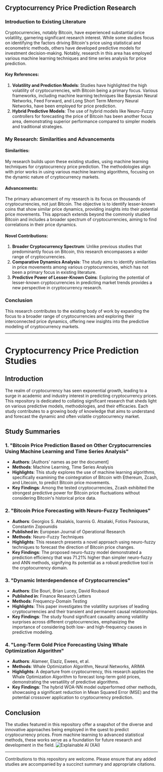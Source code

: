 ## Cryptocurrency Price Prediction Research

### Introduction to Existing Literature

Cryptocurrencies, notably Bitcoin, have experienced substantial price volatility, garnering significant research interest. While some studies focus on identifying the factors driving Bitcoin's price using statistical and econometric methods, others have developed predictive models for investment decision-making. Notably, research in this area has employed various machine learning techniques and time series analysis for price prediction.

#### Key References:
1. **Volatility and Prediction Models**: Studies have highlighted the high volatility of cryptocurrencies, with Bitcoin being a primary focus. Various frameworks, including machine learning techniques like Bayesian Neural Networks, Feed Forward, and Long Short Term Memory Neural Networks, have been employed for price prediction. 
2. **Hybrid Predictive Models**: The use of hybrid models like Neuro-Fuzzy controllers for forecasting the price of Bitcoin has been another focus area, demonstrating superior performance compared to simpler models and traditional strategies.

### My Research: Similarities and Advancements

#### Similarities:
My research builds upon these existing studies, using machine learning techniques for cryptocurrency price prediction. The methodologies align with prior works in using various machine learning algorithms, focusing on the dynamic nature of cryptocurrency markets.

#### Advancements:
The primary advancement of my research is its focus on thousands of cryptocurrencies, not just Bitcoin. The objective is to identify lesser-known coins that show similar price dynamics, providing insights into their potential price movements. This approach extends beyond the commonly studied Bitcoin and includes a broader spectrum of cryptocurrencies, aiming to find correlations in their price dynamics.

#### Novel Contributions:
1. **Broader Cryptocurrency Spectrum**: Unlike previous studies that predominantly focus on Bitcoin, this research encompasses a wider range of cryptocurrencies.
2. **Comparative Dynamics Analysis**: The study aims to identify similarities in price movements among various cryptocurrencies, which has not been a primary focus in existing literature.
3. **Predictive Power of Lesser-Known Coins**: Exploring the potential of lesser-known cryptocurrencies in predicting market trends provides a new perspective in cryptocurrency research.

### Conclusion

This research contributes to the existing body of work by expanding the focus to a broader range of cryptocurrencies and exploring their interconnected price dynamics, offering new insights into the predictive modeling of cryptocurrency markets.

---

# Cryptocurrency Price Prediction Studies

## Introduction
The realm of cryptocurrency has seen exponential growth, leading to a surge in academic and industry interest in predicting cryptocurrency prices. This repository is dedicated to collating significant research that sheds light on various predictive models, methodologies, and their efficacies. Each study contributes to a growing body of knowledge that aims to understand and forecast the dynamic and often volatile cryptocurrency market.

## Study Summaries

### 1. "Bitcoin Price Prediction Based on Other Cryptocurrencies Using Machine Learning and Time Series Analysis"
- **Authors**: [Authors' names as per the document]
- **Methods**: Machine Learning, Time Series Analysis
- **Highlights**: This study explores the use of machine learning algorithms, specifically examining the cointegration of Bitcoin with Ethereum, Zcash, and Litecoin, to predict Bitcoin price movements.
- **Key Findings**: Among the tested cryptocurrencies, Zcash exhibited the strongest predictive power for Bitcoin price fluctuations without considering Bitcoin's historical price data.

### 2. "Bitcoin Price Forecasting with Neuro-Fuzzy Techniques"
- **Authors**: Georgios S. Atsalakis, Ioannis G. Atsalaki, Fotios Pasiouras, Constantin Zopounidis
- **Published in**: European Journal of Operational Research
- **Methods**: Neuro-Fuzzy Techniques
- **Highlights**: This research presents a novel approach using neuro-fuzzy techniques to forecast the direction of Bitcoin price changes.
- **Key Findings**: The proposed neuro-fuzzy model demonstrated a prediction efficiency that was 71.21% higher than simpler neuro-fuzzy and ANN methods, signifying its potential as a robust predictive tool in the cryptocurrency domain.

### 3. "Dynamic Interdependence of Cryptocurrencies"
- **Authors**: Elie Bouri, Brian Lucey, David Roubaud
- **Published in**: Finance Research Letters
- **Methods**: Frequency-Domain Testing
- **Highlights**: This paper investigates the volatility surprises of leading cryptocurrencies and their transient and permanent causal relationships.
- **Key Findings**: The study found significant causality among volatility surprises across different cryptocurrencies, emphasizing the importance of considering both low- and high-frequency causes in predictive modeling.

### 4. "Long-Term Gold Price Forecasting Using Whale Optimization Algorithm"
- **Authors**: Alameer, Elaziz, Ewees, et al.
- **Methods**: Whale Optimization Algorithm, Neural Networks, ARIMA
- **Highlights**: A departure from cryptocurrency, this research applies the Whale Optimization Algorithm to forecast long-term gold prices, demonstrating the versatility of predictive algorithms.
- **Key Findings**: The hybrid WOA-NN model outperformed other methods, showcasing a significant reduction in Mean Squared Error (MSE) and the potential crossover application to cryptocurrency prediction.

## Conclusion
The studies featured in this repository offer a snapshot of the diverse and innovative approaches being employed in the quest to predict cryptocurrency prices. From machine learning to advanced statistical methods, these works serve as a foundation for future research and development in the field.
![Explainable AI (XAI)](https://github.com/Rising-Stars-by-Sunshine/Zakhar_Merinov_Zm76_Econ_211/assets/149359655/1c70ce7d-324d-4283-b772-3069ecb989ce)

---

Contributions to this repository are welcome. Please ensure that any added studies are accompanied by a succinct summary and appropriate citations.
